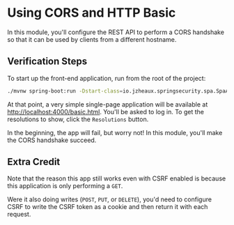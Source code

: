 # Using CORS and HTTP Basic

In this module, you'll configure the REST API to perform a CORS handshake so that it can be used by clients from a different hostname.

## Verification Steps

To start up the front-end application, run from the root of the project:

```bash
./mvnw spring-boot:run -Dstart-class=io.jzheaux.springsecurity.spa.SpaApplication
```

At that point, a very simple single-page application will be available at [http://localhost:4000/basic.html](http://localhost:4000/basic.html). 
You'll be asked to log in.
To get the resolutions to show, click the `Resolutions` button.

In the beginning, the app will fail, but worry not! In this module, you'll make the CORS handshake succeed.

## Extra Credit

Note that the reason this app still works even with CSRF enabled is because this application is only performing a `GET`.

Were it also doing writes (`POST`, `PUT`, or `DELETE`), you'd need to configure CSRF to write the CSRF token as a cookie and then return it with each request.